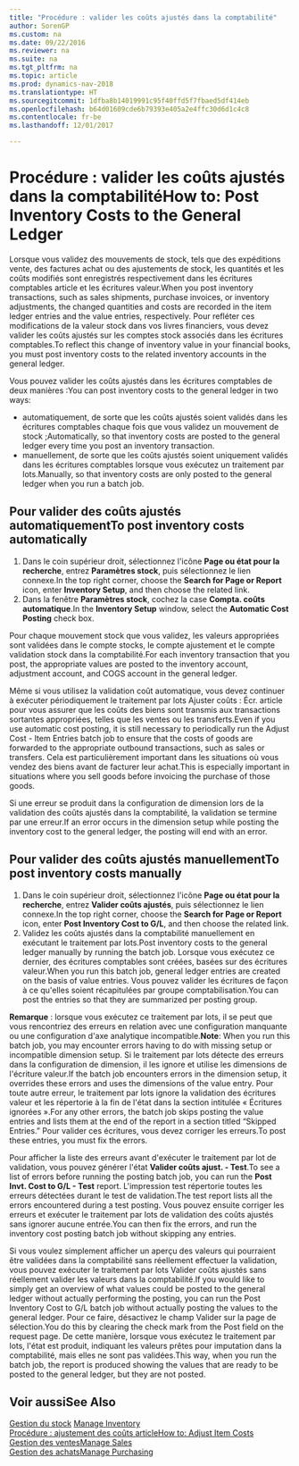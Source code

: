 ```yaml
---
title: "Procédure : valider les coûts ajustés dans la comptabilité"
author: SorenGP
ms.custom: na
ms.date: 09/22/2016
ms.reviewer: na
ms.suite: na
ms.tgt_pltfrm: na
ms.topic: article
ms.prod: dynamics-nav-2018
ms.translationtype: HT
ms.sourcegitcommit: 1dfba8b14019991c95f40ffd5f7fbaed5df414eb
ms.openlocfilehash: b64d01609cde6b79393e405a2e4ffc30d6d1c4c8
ms.contentlocale: fr-be
ms.lasthandoff: 12/01/2017

---
```


# <a name="how-to-post-inventory-costs-to-the-general-ledger"></a><span data-ttu-id="52960-102">Procédure : valider les coûts ajustés dans la comptabilité</span><span class="sxs-lookup"><span data-stu-id="52960-102">How to: Post Inventory Costs to the General Ledger</span></span>   
<span data-ttu-id="52960-103">Lorsque vous validez des mouvements de stock, tels que des expéditions vente, des factures achat ou des ajustements de stock, les quantités et les coûts modifiés sont enregistrés respectivement dans les écritures comptables article et les écritures valeur.</span><span class="sxs-lookup"><span data-stu-id="52960-103">When you post inventory transactions, such as sales shipments, purchase invoices, or inventory adjustments, the changed quantities and costs are recorded in the item ledger entries and the value entries, respectively.</span></span> <span data-ttu-id="52960-104">Pour refléter ces modifications de la valeur stock dans vos livres financiers, vous devez valider les coûts ajustés sur les comptes stock associés dans les écritures comptables.</span><span class="sxs-lookup"><span data-stu-id="52960-104">To reflect this change of inventory value in your financial books, you must post inventory costs to the related inventory accounts in the general ledger.</span></span>

<span data-ttu-id="52960-105">Vous pouvez valider les coûts ajustés dans les écritures comptables de deux manières :</span><span class="sxs-lookup"><span data-stu-id="52960-105">You can post inventory costs to the general ledger in two ways:</span></span>

- <span data-ttu-id="52960-106">automatiquement, de sorte que les coûts ajustés soient validés dans les écritures comptables chaque fois que vous validez un mouvement de stock ;</span><span class="sxs-lookup"><span data-stu-id="52960-106">Automatically, so that inventory costs are posted to the general ledger every time you post an inventory transaction.</span></span>
- <span data-ttu-id="52960-107">manuellement, de sorte que les coûts ajustés soient uniquement validés dans les écritures comptables lorsque vous exécutez un traitement par lots.</span><span class="sxs-lookup"><span data-stu-id="52960-107">Manually, so that inventory costs are only posted to the general ledger when you run a batch job.</span></span>


## <a name="to-post-inventory-costs-automatically"></a><span data-ttu-id="52960-108">Pour valider des coûts ajustés automatiquement</span><span class="sxs-lookup"><span data-stu-id="52960-108">To post inventory costs automatically</span></span>
1. <span data-ttu-id="52960-109">Dans le coin supérieur droit, sélectionnez l'icône **Page ou état pour la recherche**, entrez **Paramètres stock**, puis sélectionnez le lien connexe.</span><span class="sxs-lookup"><span data-stu-id="52960-109">In the top right corner, choose the **Search for Page or Report** icon, enter **Inventory Setup**, and then choose the related link.</span></span>
2. <span data-ttu-id="52960-110">Dans la fenêtre **Paramètres stock**, cochez la case **Compta. coûts automatique**.</span><span class="sxs-lookup"><span data-stu-id="52960-110">In the **Inventory Setup** window, select the **Automatic Cost Posting** check box.</span></span>

<span data-ttu-id="52960-111">Pour chaque mouvement stock que vous validez, les valeurs appropriées sont validées dans le compte stocks, le compte ajustement et le compte validation stock dans la comptabilité.</span><span class="sxs-lookup"><span data-stu-id="52960-111">For each inventory transaction that you post, the appropriate values are posted to the inventory account, adjustment account, and COGS account in the general ledger.</span></span>

<span data-ttu-id="52960-112">Même si vous utilisez la validation coût automatique, vous devez continuer à exécuter périodiquement le traitement par lots Ajuster coûts : Écr. article pour vous assurer que les coûts des biens sont transmis aux transactions sortantes appropriées, telles que les ventes ou les transferts.</span><span class="sxs-lookup"><span data-stu-id="52960-112">Even if you use automatic cost posting, it is still necessary to periodically run the Adjust Cost - Item Entries batch job to ensure that the costs of goods are forwarded to the appropriate outbound transactions, such as sales or transfers.</span></span> <span data-ttu-id="52960-113">Cela est particulièrement important dans les situations où vous vendez des biens avant de facturer leur achat.</span><span class="sxs-lookup"><span data-stu-id="52960-113">This is especially important in situations where you sell goods before invoicing the purchase of those goods.</span></span>

<span data-ttu-id="52960-114">Si une erreur se produit dans la configuration de dimension lors de la validation des coûts ajustés dans la comptabilité, la validation se termine par une erreur.</span><span class="sxs-lookup"><span data-stu-id="52960-114">If an error occurs in the dimension setup while posting the inventory cost to the general ledger, the posting will end with an error.</span></span>

## <a name="to-post-inventory-costs-manually"></a><span data-ttu-id="52960-115">Pour valider des coûts ajustés manuellement</span><span class="sxs-lookup"><span data-stu-id="52960-115">To post inventory costs manually</span></span>
1. <span data-ttu-id="52960-116">Dans le coin supérieur droit, sélectionnez l'icône **Page ou état pour la recherche**, entrez **Valider coûts ajustés**, puis sélectionnez le lien connexe.</span><span class="sxs-lookup"><span data-stu-id="52960-116">In the top right corner, choose the **Search for Page or Report** icon, enter **Post Inventory Cost to G/L**, and then choose the related link.</span></span>
2. <span data-ttu-id="52960-117">Validez les coûts ajustés dans la comptabilité manuellement en exécutant le traitement par lots.</span><span class="sxs-lookup"><span data-stu-id="52960-117">Post inventory costs to the general ledger manually by running the batch job.</span></span> <span data-ttu-id="52960-118">Lorsque vous exécutez ce dernier, des écritures comptables sont créées, basées sur des écritures valeur.</span><span class="sxs-lookup"><span data-stu-id="52960-118">When you run this batch job, general ledger entries are created on the basis of value entries.</span></span> <span data-ttu-id="52960-119">Vous pouvez valider les écritures de façon à ce qu'elles soient récapitulées par groupe comptabilisation.</span><span class="sxs-lookup"><span data-stu-id="52960-119">You can post the entries so that they are summarized per posting group.</span></span>

<span data-ttu-id="52960-120">**Remarque** : lorsque vous exécutez ce traitement par lots, il se peut que vous rencontriez des erreurs en relation avec une configuration manquante ou une configuration d'axe analytique incompatible.</span><span class="sxs-lookup"><span data-stu-id="52960-120">**Note**: When you run this batch job, you may encounter errors having to do with missing setup or incompatible dimension setup.</span></span> <span data-ttu-id="52960-121">Si le traitement par lots détecte des erreurs dans la configuration de dimension, il les ignore et utilise les dimensions de l'écriture valeur.</span><span class="sxs-lookup"><span data-stu-id="52960-121">If the batch job encounters errors in the dimension setup, it overrides these errors and uses the dimensions of the value entry.</span></span> <span data-ttu-id="52960-122">Pour toute autre erreur, le traitement par lots ignore la validation des écritures valeur et les répertorie à la fin de l'état dans la section intitulée « Écritures ignorées ».</span><span class="sxs-lookup"><span data-stu-id="52960-122">For any other errors, the batch job skips posting the value entries and lists them at the end of the report in a section titled “Skipped Entries.”</span></span> <span data-ttu-id="52960-123">Pour valider ces écritures, vous devez corriger les erreurs.</span><span class="sxs-lookup"><span data-stu-id="52960-123">To post these entries, you must fix the errors.</span></span>

<span data-ttu-id="52960-124">Pour afficher la liste des erreurs avant d'exécuter le traitement par lot de validation, vous pouvez générer l'état **Valider coûts ajust. - Test**.</span><span class="sxs-lookup"><span data-stu-id="52960-124">To see a list of errors before running the posting batch job, you can run the **Post Invt. Cost to G/L - Test** report.</span></span> <span data-ttu-id="52960-125">L'impression test répertorie toutes les erreurs détectées durant le test de validation.</span><span class="sxs-lookup"><span data-stu-id="52960-125">The test report lists all the errors encountered during a test posting.</span></span> <span data-ttu-id="52960-126">Vous pouvez ensuite corriger les erreurs et exécuter le traitement par lots de validation des coûts ajustés sans ignorer aucune entrée.</span><span class="sxs-lookup"><span data-stu-id="52960-126">You can then fix the errors, and run the inventory cost posting batch job without skipping any entries.</span></span>

<span data-ttu-id="52960-127">Si vous voulez simplement afficher un aperçu des valeurs qui pourraient être validées dans la comptabilité sans réellement effectuer la validation, vous pouvez exécuter le traitement par lots Valider coûts ajustés sans réellement valider les valeurs dans la comptabilité.</span><span class="sxs-lookup"><span data-stu-id="52960-127">If you would like to simply get an overview of what values could be posted to the general ledger without actually performing the posting, you can run the Post Inventory Cost to G/L batch job without actually posting the values to the general ledger.</span></span> <span data-ttu-id="52960-128">Pour ce faire, désactivez le champ Valider sur la page de sélection.</span><span class="sxs-lookup"><span data-stu-id="52960-128">You do this by clearing the check mark from the Post field on the request page.</span></span> <span data-ttu-id="52960-129">De cette manière, lorsque vous exécutez le traitement par lots, l'état est produit, indiquant les valeurs prêtes pour imputation dans la comptabilité, mais elles ne sont pas validées.</span><span class="sxs-lookup"><span data-stu-id="52960-129">This way, when you run the batch job, the report is produced showing the values that are ready to be posted to the general ledger, but they are not posted.</span></span>

## <a name="see-also"></a><span data-ttu-id="52960-130">Voir aussi</span><span class="sxs-lookup"><span data-stu-id="52960-130">See Also</span></span>
<span data-ttu-id="52960-131">[Gestion du stock](inventory-manage-inventory.md)  </span><span class="sxs-lookup"><span data-stu-id="52960-131">[Manage Inventory](inventory-manage-inventory.md)  </span></span>  
[<span data-ttu-id="52960-132">Procédure : ajustement des coûts article</span><span class="sxs-lookup"><span data-stu-id="52960-132">How to: Adjust Item Costs</span></span>](inventory-how-adjust-item-costs.md)  
[<span data-ttu-id="52960-133">Gestion des ventes</span><span class="sxs-lookup"><span data-stu-id="52960-133">Manage Sales</span></span>](sales-manage-sales.md)  
[<span data-ttu-id="52960-134">Gestion des achats</span><span class="sxs-lookup"><span data-stu-id="52960-134">Manage Purchasing</span></span>](purchasing-manage-purchasing.md)

